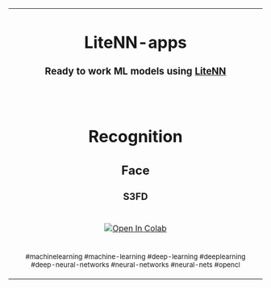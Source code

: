 <table align="center" border="0">

<tr><td colspan=2 align="center">

# LiteNN-apps

### Ready to work ML models using [LiteNN](https://github.com/iperov/litenn)


</td></tr>
<tr><td colspan=2 align="center">

</td></tr>

<tr><td colspan=2 align="center">

<p align="center">
</p>

</td></tr>

<tr><td colspan=2 align="center">

# Recognition

## Face

### S3FD
</td></tr>

<tr><td colspan=2 align="center">

[![Open In Colab](https://colab.research.google.com/assets/colab-badge.svg)](https://colab.research.google.com/github/iperov/litenn-apps/blob/master/recognition/face/S3FD/S3FD_test.ipynb)


</td></tr>


<tr><td colspan=2 align="center">

<sub>#machinelearning #machine-learning #deep-learning #deeplearning #deep-neural-networks #neural-networks #neural-nets #opencl</sub>

</td></tr>
</table>
